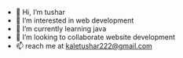 - 👋 Hi, I’m tushar
- 👀 I’m interested in web development
- 🌱 I’m currently learning java
- 💞️ I’m looking to collaborate website development
- 📫 reach me at kaletushar222@gmail.com

<!---
kaletushar222/kaletushar222 is a ✨ special ✨ repository because its `README.md` (this file) appears on your GitHub profile.
You can click the Preview link to take a look at your changes.
--->
